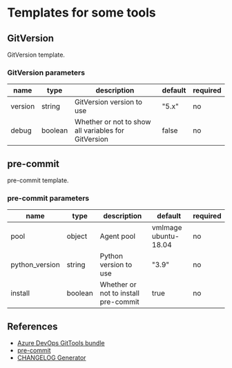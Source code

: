 # Templates for some tools

## GitVersion

GitVersion template.

### GitVersion parameters

| name | type | description | default | required |
| ---- | ---- | ----------- | ------- | -------- |
| version | string | GitVersion version to use | "5.x" | no |
| debug | boolean | Whether or not to show all variables for GitVersion | false | no |

## pre-commit

pre-commit template.

### pre-commit parameters

| name | type | description | default | required |
| ---- | ---- | ----------- | ------- | -------- |
| pool | object | Agent pool | vmImage ubuntu-18.04 | no |
| python_version | string | Python version to use | "3.9" | no |
| install | boolean | Whether or not to install pre-commit | true | no |

## References

* [Azure DevOps GitTools bundle](https://marketplace.visualstudio.com/items?itemName=gittools.gittools)
* [pre-commit](https://pre-commit.com/)
* [CHANGELOG Generator](https://github.com/git-chglog/git-chglog)
